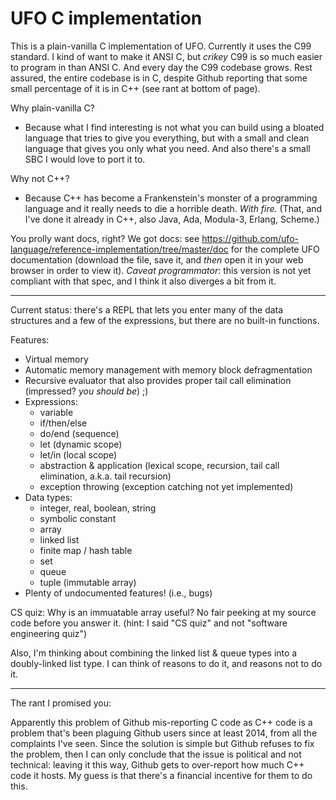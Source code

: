 # UFO C implementation

This is a plain-vanilla C implementation of UFO. Currently it uses the C99 standard. I kind of want to make it ANSI C, but *crikey* C99 is so much easier to program in than ANSI C. And every day the C99 codebase grows. Rest assured, the entire codebase is in C, despite Github reporting that some small percentage of it is in C++ (see rant at bottom of page).

Why plain-vanilla C?

* Because what I find interesting is not what you can build using a bloated language that tries to give you everything, but with a small and clean language that gives you only what you need. And also there's a small SBC I would love to port it to.

Why not C++?

* Because C++ has become a Frankenstein's monster of a programming language and it really needs to die a horrible death. *With fire.* (That, and I've done it already in C++, also Java, Ada, Modula-3, Erlang, Scheme.)

You prolly want docs, right? We got docs: see https://github.com/ufo-language/reference-implementation/tree/master/doc for the complete UFO documentation (download the file, save it, and *then* open it in your web browser in order to view it). *Caveat programmator*: this version is not yet compliant with that spec, and I think it also diverges a bit from it.

----

Current status: there's a REPL that lets you enter many of the data structures and a few of the expressions, but there are no built-in functions.

Features:
* Virtual memory
* Automatic memory management with memory block defragmentation
* Recursive evaluator that also provides proper tail call elimination (impressed? *you should be*) ;)
* Expressions:
  * variable
  * if/then/else
  * do/end (sequence)
  * let (dynamic scope)
  * let/in (local scope)
  * abstraction & application (lexical scope, recursion, tail call elimination, a.k.a. tail recursion)
  * exception throwing (exception catching not yet implemented)
* Data types:
  * integer, real, boolean, string
  * symbolic constant
  * array
  * linked list
  * finite map / hash table
  * set
  * queue
  * tuple (immutable array)
* Plenty of undocumented features! (i.e., bugs)

CS quiz: Why is an immuatable array useful? No fair peeking at my source code before you answer it. (hint: I said "CS quiz" and not "software engineering quiz")

Also, I'm thinking about combining the linked list & queue types into a doubly-linked list type. I can think of reasons to do it, and reasons not to do it.

----

The rant I promised you:

Apparently this problem of Github mis-reporting C code as C++ code is a problem that's been plaguing Github users since at least 2014, from all the complaints I've seen. Since the solution is simple but Github refuses to fix the problem, then I can only conclude that the issue is political and not technical: leaving it this way, Github gets to over-report how much C++ code it hosts. My guess is that there's a financial incentive for them to do this.
